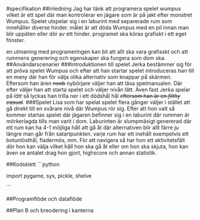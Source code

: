 #specifikation
##inledning
Jag har tänk att programera spelet wumpus vilket är ett spel där man kontrolerar en jägare som är på jakt efter monstret Wumpus. Spelet utspelar sig i en laburint med separerade rum som innehåller diverse hinder. målet är att döda Wumpus med en pil innan man blir uppäten eller dör av ett hinder. programet ska köras grafiskt i ett eget fönster.

en utmaning med programeringen kan bli att allt ska vara grafisskt och att rummens generering och egenskaper ska fungera som dom ska.
##Användarscenarier
###introduktionen till spelet
Jerka bestämmer sig för att pröva spelet Wumpus och efter att han startar spelet introduceras han till en meny där han för välja olika alternativ som knappar på skärmen. Eftersom han ären ~~noob~~ nybörjare väljer han att läsa spelmanualen. Där efter väljer han att starta spelet och väljer nivån lätt. Även fast Jerka spelar på *lätt* så lyckas han trilla ner i ett dödshål hål ~~eftersom han är en *filthy casual*~~. 
###Spelet
Lisa som har spelat spelet flera gånger väljer i stället att gå direkt till en svårare nivå där Wumpus rör sig. Efter att hon valt så kommer startas spelet där jägaren befinner sig i en laburint där rummen är mörkerlagda tills man varit i dom. Laburinten är slumpmäsigt genererad där ett rum kan ha 4-1 möjliga håll att gå åt där alternativen blir allt färre ju längre man går från satartpunkten. varje rum har ett inehåll exempelvis ett botunlösthål, fladermös, mm. För att navigera så har hon ett aktivitetsfält dör hon kan välja vilket håll hon ska gå åt eller om hon ska skjuta, hon kan även se antalet drag hon gjort, highscore och annan statistik.

##Kodsklett
´´´python

import pygame, sys, pickle, shelve



´´´

##Programflöde och dataflöde


##Plan B och breodering i kanterna

